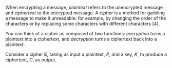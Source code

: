 When encrypting a message, *plaintext* refers to the unencrypted message and *ciphertext* to the encrypted message. A *cipher* is a method for garbling a message to make it unreadable: for example, by changing the order of the characters or by replacing some characters with different characters [4]. 

You can think of a cipher as composed of two functions: *encryption* turns a plaintext into a ciphertext, and *decryption* turns a ciphertext back into a plaintext.

Consider a cipher **E**, taking as input a plaintext, *P*, and a key, *K*, to produce a ciphertext, *C*, as output.

